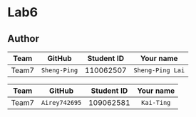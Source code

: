 # Lab6


## Author
Team | GitHub | Student ID | Your name
  :---: | :---: | :---: | :---: 
Team7 | `Sheng-Ping` | 110062507 | `Sheng-Ping Lai`

Team | GitHub | Student ID | Your name
  :---: | :---: | :---: | :---: 
Team7 | `Airey742695` | 109062581 | `Kai-Ting`
